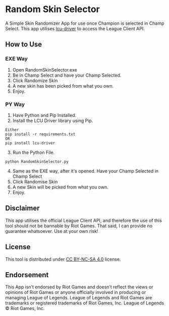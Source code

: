 # Random Skin Selector
A Simple Skin Randomizer App for use once Champion is selected in Champ Select. This app utilises [lcu-driver](https://github.com/sousa-andre/lcu-driver) to access the League Client API.

## How to Use

### EXE Way
1. Open RandomSkinSelector.exe
2. Be in Champ Select and have your Champ Selected.
3. Click Randomize Skin
4. A new skin has been picked from what you own.
5. Enjoy.

### PY Way
1. Have Python and Pip Installed.
2. Install the LCU Driver library using Pip.
```
Either
pip install -r requirements.txt
OR
pip install lcu-driver
```
3. Run the Python File.
```
python RandomSkinSelector.py
```
4. Same as the EXE way, after it's opened. Have your Champ Selected in Champ Select
5. Click Randomise Skin
6. A new Skin will be picked from what you own.
7. Enjoy.

## Disclaimer

This app utilises the official League Client API, and therefore the use of this tool should not be bannable by Riot Games. That said, I can provide no guarantee whatsoever. Use at your own risk!

## License 

This tool is distributed under [CC BY-NC-SA 4.0](https://creativecommons.org/licenses/by-nc-sa/4.0/) license.

## Endorsement

This App isn’t endorsed by Riot Games and doesn’t reflect the views or opinions of Riot Games or anyone officially involved in producing or managing League of Legends. League of Legends and Riot Games are trademarks or registered trademarks of Riot Games, Inc. League of Legends © Riot Games, Inc.
